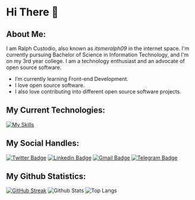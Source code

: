 # Hi There 👋
## About Me:
  I am Ralph Custodio, also known as _itsmeralph09_ in the internet space. I'm currently pursuing Bachelor of Science in Information Technology, and I'm on my 3rd year college. I am a technology enthusiast and an advocate of open source software.
 - I’m currently learning Front-end Development.
 - I love open source software.
 - I also love contributing into different open source software projects.

## My Current Technologies:

[![My Skills](https://skillicons.dev/icons?i=arduino,autocad,bash,html,css,js,figma,git,github,java,py,md,linux,mysql,ps,idea,vscode,emacs&perline=6&theme=dark)](https://skillicons.dev)

## My Social Handles:
[![Twitter Badge](https://img.shields.io/badge/-@itsmeralph09-00acee?style=flat&logo=Twitter&logoColor=white)](https://twitter.com/intent/follow?screen_name=itsmeralph09 "Follow on Twitter")
[![Linkedin Badge](https://img.shields.io/badge/-RalphCustodio-blue?style=flat&logo=Linkedin&logoColor=white&link=https://www.linkedin.com/in/itsmeralph09/)](https://www.linkedin.com/in/itsmeralph09/)
[![Gmail Badge](https://img.shields.io/badge/-ralphenigmatic@gmail.com-c14438?style=flat&logo=Gmail&logoColor=white&link=mailto:ralphenigmatic@gmail.com)](mailto:ralphenigmatic@gmail.com)
[![Telegram Badge](https://img.shields.io/badge/-@GabiBee-0088CC?style=flat&logo=Telegram&logoColor=white)](https://t.me/GabiBee "Contact on Telegram")

## My Github Statistics:
[![GitHub Streak](https://github-readme-streak-stats.herokuapp.com?user=itsmeralph09&theme=dark&hide_border=true)](https://git.io/streak-stats)
![Github Stats](https://github-readme-stats.vercel.app/api?username=itsmeralph09&count_private=true&show_icons=true&include_all_commits=true&theme=tokyonight&show_owner=true)
![Top Langs](https://github-readme-stats.vercel.app/api/top-langs/?username=itsmeralph09&hide=TeX&layout=compact&theme=tokyonight&langs_count=8)
